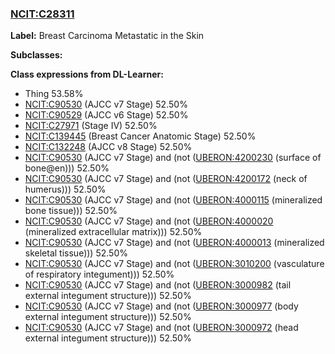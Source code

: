 
### [NCIT:C28311](http://purl.obolibrary.org/obo/NCIT_C28311)
**Label:** Breast Carcinoma Metastatic in the Skin

**Subclasses:** 

**Class expressions from DL-Learner:**

- Thing 53.58%
- [NCIT:C90530](http://purl.obolibrary.org/obo/NCIT_C90530) (AJCC v7 Stage) 52.50%
- [NCIT:C90529](http://purl.obolibrary.org/obo/NCIT_C90529) (AJCC v6 Stage) 52.50%
- [NCIT:C27971](http://purl.obolibrary.org/obo/NCIT_C27971) (Stage IV) 52.50%
- [NCIT:C139445](http://purl.obolibrary.org/obo/NCIT_C139445) (Breast Cancer Anatomic Stage) 52.50%
- [NCIT:C132248](http://purl.obolibrary.org/obo/NCIT_C132248) (AJCC v8 Stage) 52.50%
- [NCIT:C90530](http://purl.obolibrary.org/obo/NCIT_C90530) (AJCC v7 Stage) and (not ([UBERON:4200230](http://purl.obolibrary.org/obo/UBERON_4200230) (surface of bone@en))) 52.50%
- [NCIT:C90530](http://purl.obolibrary.org/obo/NCIT_C90530) (AJCC v7 Stage) and (not ([UBERON:4200172](http://purl.obolibrary.org/obo/UBERON_4200172) (neck of humerus))) 52.50%
- [NCIT:C90530](http://purl.obolibrary.org/obo/NCIT_C90530) (AJCC v7 Stage) and (not ([UBERON:4000115](http://purl.obolibrary.org/obo/UBERON_4000115) (mineralized bone tissue))) 52.50%
- [NCIT:C90530](http://purl.obolibrary.org/obo/NCIT_C90530) (AJCC v7 Stage) and (not ([UBERON:4000020](http://purl.obolibrary.org/obo/UBERON_4000020) (mineralized extracellular matrix))) 52.50%
- [NCIT:C90530](http://purl.obolibrary.org/obo/NCIT_C90530) (AJCC v7 Stage) and (not ([UBERON:4000013](http://purl.obolibrary.org/obo/UBERON_4000013) (mineralized skeletal tissue))) 52.50%
- [NCIT:C90530](http://purl.obolibrary.org/obo/NCIT_C90530) (AJCC v7 Stage) and (not ([UBERON:3010200](http://purl.obolibrary.org/obo/UBERON_3010200) (vasculature of respiratory integument))) 52.50%
- [NCIT:C90530](http://purl.obolibrary.org/obo/NCIT_C90530) (AJCC v7 Stage) and (not ([UBERON:3000982](http://purl.obolibrary.org/obo/UBERON_3000982) (tail external integument structure))) 52.50%
- [NCIT:C90530](http://purl.obolibrary.org/obo/NCIT_C90530) (AJCC v7 Stage) and (not ([UBERON:3000977](http://purl.obolibrary.org/obo/UBERON_3000977) (body external integument structure))) 52.50%
- [NCIT:C90530](http://purl.obolibrary.org/obo/NCIT_C90530) (AJCC v7 Stage) and (not ([UBERON:3000972](http://purl.obolibrary.org/obo/UBERON_3000972) (head external integument structure))) 52.50%


